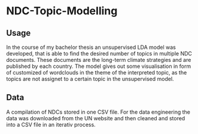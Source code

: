 # NDC-Topic-Modelling

## Usage
In the course of my bachelor thesis an unsupervised LDA model was developed, that is able to find the desired number of topics in multiple NDC documents. These documents are the long-term climate strategies and are published by each country. The model gives out some visualisation in form of customized of wordclouds in the theme of the interpreted topic, as the topics are not assignet to a certain topic in the unsupervised model. 

## Data

A compilation of NDCs stored in one CSV file. For the data engineering the data was downloaded from the UN website and then cleaned and stored into a CSV file in an iterativ process. 





